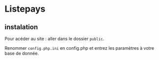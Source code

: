 # Listepays

## instalation

Pour acéder au site : aller dans le dossier `public`.

Renommer `config.php.ini` en config.php et entrez les paramètres à votre base de donnée.


